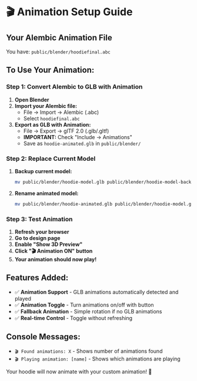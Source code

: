 # 🎬 Animation Setup Guide

## Your Alembic Animation File
You have: `public/blender/hoodiefinal.abc`

## To Use Your Animation:

### Step 1: Convert Alembic to GLB with Animation
1. **Open Blender**
2. **Import your Alembic file:**
   - File → Import → Alembic (.abc)
   - Select `hoodiefinal.abc`
3. **Export as GLB with Animation:**
   - File → Export → glTF 2.0 (.glb/.gltf)
   - **IMPORTANT:** Check "Include → Animations"
   - Save as `hoodie-animated.glb` in `public/blender/`

### Step 2: Replace Current Model
1. **Backup current model:**
   ```bash
   mv public/blender/hoodie-model.glb public/blender/hoodie-model-backup.glb
   ```
2. **Rename animated model:**
   ```bash
   mv public/blender/hoodie-animated.glb public/blender/hoodie-model.glb
   ```

### Step 3: Test Animation
1. **Refresh your browser**
2. **Go to design page**
3. **Enable "Show 3D Preview"**
4. **Click "🎬 Animation ON" button**
5. **Your animation should now play!**

## Features Added:
- ✅ **Animation Support** - GLB animations automatically detected and played
- ✅ **Animation Toggle** - Turn animations on/off with button
- ✅ **Fallback Animation** - Simple rotation if no GLB animations
- ✅ **Real-time Control** - Toggle without refreshing

## Console Messages:
- `🎬 Found animations: X` - Shows number of animations found
- `🎬 Playing animation: [name]` - Shows which animations are playing

Your hoodie will now animate with your custom animation! 🚀
